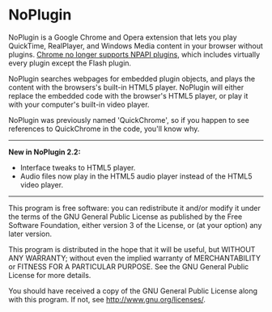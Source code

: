 NoPlugin
================
NoPlugin is a Google Chrome and Opera extension that lets you play QuickTime, RealPlayer, and Windows Media content in your browser without plugins. [Chrome no longer supports NPAPI plugins](https://support.google.com/chrome/answer/6213033?hl=en), which includes virtually every plugin except the Flash plugin.

NoPlugin searches webpages for embedded plugin objects, and plays the content with the browsers's built-in HTML5 player. NoPlugin will either replace the embedded code with the browser's HTML5 player, or play it with your computer's built-in video player.

NoPlugin was previously named 'QuickChrome', so if you happen to see references to QuickChrome in the code, you'll know why.

---------------------------------------------------------
__New in NoPlugin 2.2:__
* Interface tweaks to HTML5 player.
* Audio files now play in the HTML5 audio player instead of the HTML5 video player.

---------------------------------------------------------

This program is free software: you can redistribute it and/or modify
it under the terms of the GNU General Public License as published by
the Free Software Foundation, either version 3 of the License, or
(at your option) any later version.

This program is distributed in the hope that it will be useful,
but WITHOUT ANY WARRANTY; without even the implied warranty of
MERCHANTABILITY or FITNESS FOR A PARTICULAR PURPOSE.  See the
GNU General Public License for more details.

You should have received a copy of the GNU General Public License
along with this program.  If not, see <http://www.gnu.org/licenses/>.
